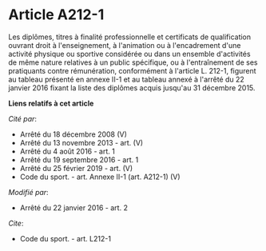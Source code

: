 # Article A212-1

Les diplômes, titres à finalité professionnelle et certificats de qualification ouvrant droit à l'enseignement, à l'animation
ou à l'encadrement d'une activité physique ou sportive considérée ou dans un ensemble d'activités de même nature relatives à
un public spécifique, ou à l'entraînement de ses pratiquants contre rémunération, conformément à l'article L. 212-1, figurent
au tableau présenté en annexe II-1 et au tableau annexé à l'arrêté du 22 janvier 2016 fixant la liste des diplômes acquis
jusqu'au 31 décembre 2015.

**Liens relatifs à cet article**

_Cité par_:

  - Arrêté du 18 décembre 2008 (V)
  - Arrêté du 13 novembre 2013 - art. (V)
  - Arrêté du 4 août 2016 - art. 1
  - Arrêté du 19 septembre 2016 - art. 1
  - Arrêté du 25 février 2019 - art. (V)
  - Code du sport. - art. Annexe II-1 (art. A212-1) (V)

_Modifié par_:

  - Arrêté du 22 janvier 2016 - art. 2

_Cite_:

  - Code du sport. - art. L212-1
